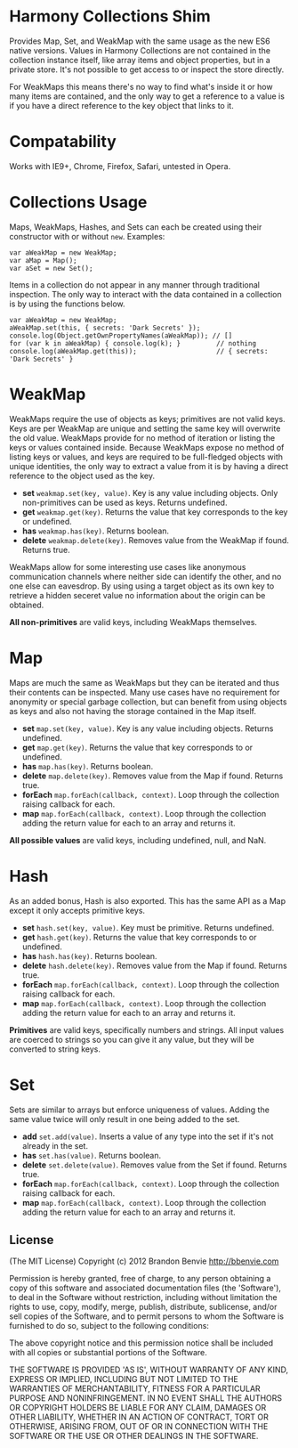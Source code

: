 # Harmony Collections Shim

Provides Map, Set, and WeakMap with the same usage as the new ES6 native versions. Values in Harmony Collections are not contained in the collection instance itself, like array items and object properties, but in a private store. It's not possible to get access to or inspect the store directly.

For WeakMaps this means there's no way to find what's inside it or how many items are contained, and the only way to get a reference to a value is if you have a direct reference to the key object that links to it.

# Compatability

Works with IE9+, Chrome, Firefox, Safari, untested in Opera.

# Collections Usage

Maps, WeakMaps, Hashes, and Sets can each be created using their constructor with or without `new`. Examples:

    var aWeakMap = new WeakMap;
    var aMap = Map();
    var aSet = new Set();

Items in a collection do not appear in any manner through traditional inspection. The only way to interact with the data contained in a collection is by using the functions below.

    var aWeakMap = new WeakMap;
    aWeakMap.set(this, { secrets: 'Dark Secrets' });
    console.log(Object.getOwnPropertyNames(aWeakMap)); // []
    for (var k in aWeakMap) { console.log(k); }         // nothing
    console.log(aWeakMap.get(this));                    // { secrets: 'Dark Secrets' }


# WeakMap

WeakMaps require the use of objects as keys; primitives are not valid keys. Keys are per WeakMap are unique and setting the same key will overwrite the old value. WeakMaps provide for no method of iteration or listing the keys or values contained inside. Because WeakMaps expose no method of listing keys or values, and keys are required to be full-fledged objects with unique identities, the only way to extract a value from it is by having a direct reference to the object used as the key.

* __set__ `weakmap.set(key, value)`. Key is any value including objects. Only non-primitives can be used as keys. Returns undefined.
* __get__ `weakmap.get(key)`. Returns the value that key corresponds to the key or undefined.
* __has__ `weakmap.has(key)`. Returns boolean.
* __delete__ `weakmap.delete(key)`. Removes value from the WeakMap if found. Returns true.

WeakMaps allow for some interesting use cases like anonymous communication channels where neither side can identify the other, and no one else can eavesdrop. By using using a target object as its own key to retrieve a hidden seceret value no information about the origin can be obtained.

__All non-primitives__ are valid keys, including WeakMaps themselves.


# Map

Maps are much the same as WeakMaps but they can be iterated and thus their contents can be inspected. Many use cases have no requirement for anonymity or special garbage collection, but can benefit from using objects as keys and also not having the storage contained in the Map itself.

* __set__ `map.set(key, value)`. Key is any value including objects. Returns undefined.
* __get__ `map.get(key)`. Returns the value that key corresponds to or undefined.
* __has__ `map.has(key)`. Returns boolean.
* __delete__ `map.delete(key)`. Removes value from the Map if found. Returns true.
* __forEach__ `map.forEach(callback, context)`. Loop through the collection raising callback for each.
* __map__ `map.forEach(callback, context)`. Loop through the collection adding the return value for each to an array and returns it.

__All possible values__ are valid keys, including undefined, null, and NaN.


# Hash

As an added bonus, Hash is also exported. This has the same API as a Map except it only accepts primitive keys.

* __set__ `hash.set(key, value)`. Key must be primitive. Returns undefined.
* __get__ `hash.get(key)`. Returns the value that key corresponds to or undefined.
* __has__ `hash.has(key)`. Returns boolean.
* __delete__ `hash.delete(key)`. Removes value from the Map if found. Returns true.
* __forEach__ `map.forEach(callback, context)`. Loop through the collection raising callback for each.
* __map__ `map.forEach(callback, context)`. Loop through the collection adding the return value for each to an array and returns it.

__Primitives__ are valid keys, specifically numbers and strings. All input values are coerced to strings so you can give it any value, but they will be converted to string keys.


# Set

Sets are similar to arrays but enforce uniqueness of values. Adding the same value twice will only result in one being added to the set.

* __add__ `set.add(value)`. Inserts a value of any type into the set if it's not already in the set.
* __has__ `set.has(value)`. Returns boolean.
* __delete__ `set.delete(value)`. Removes value from the Set if found. Returns true.
* __forEach__ `map.forEach(callback, context)`. Loop through the collection raising callback for each.
* __map__ `map.forEach(callback, context)`. Loop through the collection adding the return value for each to an array and returns it.




## License

(The MIT License)
Copyright (c) 2012 Brandon Benvie <http://bbenvie.com>

Permission is hereby granted, free of charge, to any person obtaining a copy of this software and associated documentation files
(the 'Software'), to deal in the Software without restriction, including without limitation the rights to use, copy, modify, merge,
publish, distribute, sublicense, and/or sell copies of the Software, and to permit persons to whom the Software is furnished to do so,
subject to the following conditions:

The above copyright notice and this permission notice shall be included with all copies or substantial portions of the Software.

THE SOFTWARE IS PROVIDED 'AS IS', WITHOUT WARRANTY OF ANY KIND, EXPRESS OR IMPLIED, INCLUDING BUT NOT LIMITED TO THE WARRANTIES OF
MERCHANTABILITY, FITNESS FOR A PARTICULAR PURPOSE AND NONINFRINGEMENT. IN NO EVENT SHALL THE AUTHORS OR COPYRIGHT HOLDERS BE LIABLE
FOR ANY  CLAIM, DAMAGES OR OTHER LIABILITY, WHETHER IN AN ACTION OF CONTRACT, TORT OR OTHERWISE, ARISING FROM, OUT OF OR IN CONNECTION WITH
THE SOFTWARE OR THE USE OR OTHER DEALINGS IN THE SOFTWARE.
